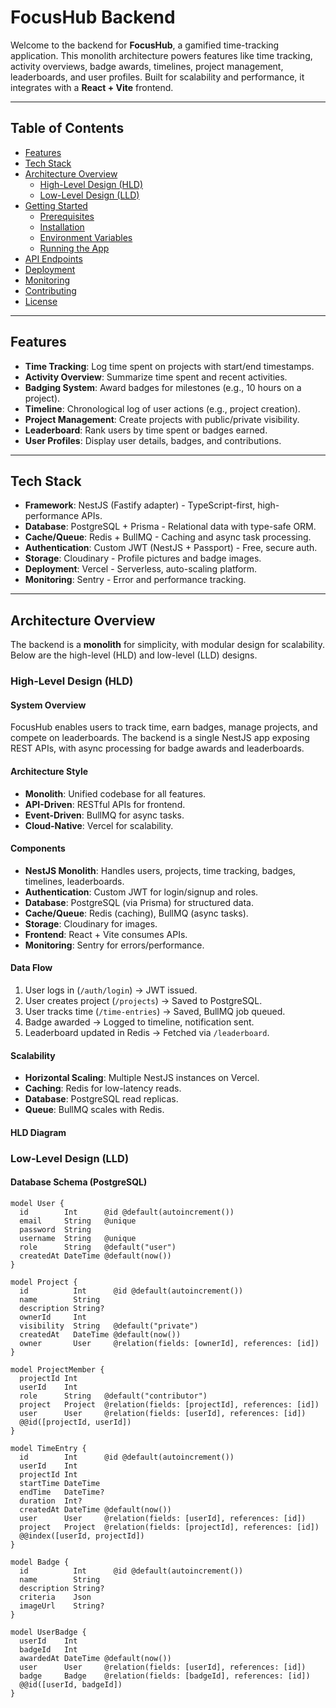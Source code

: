 # FocusHub Backend

Welcome to the backend for **FocusHub**, a gamified time-tracking application. This monolith architecture powers features like time tracking, activity overviews, badge awards, timelines, project management, leaderboards, and user profiles. Built for scalability and performance, it integrates with a **React + Vite** frontend.

---

## Table of Contents

- [Features](#features)
- [Tech Stack](#tech-stack)
- [Architecture Overview](#architecture-overview)
  - [High-Level Design (HLD)](#high-level-design-hld)
  - [Low-Level Design (LLD)](#low-level-design-lld)
- [Getting Started](#getting-started)
  - [Prerequisites](#prerequisites)
  - [Installation](#installation)
  - [Environment Variables](#environment-variables)
  - [Running the App](#running-the-app)
- [API Endpoints](#api-endpoints)
- [Deployment](#deployment)
- [Monitoring](#monitoring)
- [Contributing](#contributing)
- [License](#license)

---

## Features

- **Time Tracking**: Log time spent on projects with start/end timestamps.
- **Activity Overview**: Summarize time spent and recent activities.
- **Badging System**: Award badges for milestones (e.g., 10 hours on a project).
- **Timeline**: Chronological log of user actions (e.g., project creation).
- **Project Management**: Create projects with public/private visibility.
- **Leaderboard**: Rank users by time spent or badges earned.
- **User Profiles**: Display user details, badges, and contributions.

---

## Tech Stack

- **Framework**: NestJS (Fastify adapter) - TypeScript-first, high-performance APIs.
- **Database**: PostgreSQL + Prisma - Relational data with type-safe ORM.
- **Cache/Queue**: Redis + BullMQ - Caching and async task processing.
- **Authentication**: Custom JWT (NestJS + Passport) - Free, secure auth.
- **Storage**: Cloudinary - Profile pictures and badge images.
- **Deployment**: Vercel - Serverless, auto-scaling platform.
- **Monitoring**: Sentry - Error and performance tracking.

---

## Architecture Overview

The backend is a **monolith** for simplicity, with modular design for scalability. Below are the high-level (HLD) and low-level (LLD) designs.

### High-Level Design (HLD)

#### System Overview
FocusHub enables users to track time, earn badges, manage projects, and compete on leaderboards. The backend is a single NestJS app exposing REST APIs, with async processing for badge awards and leaderboards.

#### Architecture Style
- **Monolith**: Unified codebase for all features.
- **API-Driven**: RESTful APIs for frontend.
- **Event-Driven**: BullMQ for async tasks.
- **Cloud-Native**: Vercel for scalability.

#### Components
- **NestJS Monolith**: Handles users, projects, time tracking, badges, timelines, leaderboards.
- **Authentication**: Custom JWT for login/signup and roles.
- **Database**: PostgreSQL (via Prisma) for structured data.
- **Cache/Queue**: Redis (caching), BullMQ (async tasks).
- **Storage**: Cloudinary for images.
- **Frontend**: React + Vite consumes APIs.
- **Monitoring**: Sentry for errors/performance.

#### Data Flow
1. User logs in (`/auth/login`) → JWT issued.
2. User creates project (`/projects`) → Saved to PostgreSQL.
3. User tracks time (`/time-entries`) → Saved, BullMQ job queued.
4. Badge awarded → Logged to timeline, notification sent.
5. Leaderboard updated in Redis → Fetched via `/leaderboard`.

#### Scalability
- **Horizontal Scaling**: Multiple NestJS instances on Vercel.
- **Caching**: Redis for low-latency reads.
- **Database**: PostgreSQL read replicas.
- **Queue**: BullMQ scales with Redis.

#### HLD Diagram


### Low-Level Design (LLD)

#### Database Schema (PostgreSQL)
```prisma
model User {
  id        Int      @id @default(autoincrement())
  email     String   @unique
  password  String
  username  String   @unique
  role      String   @default("user")
  createdAt DateTime @default(now())
}

model Project {
  id          Int      @id @default(autoincrement())
  name        String
  description String?
  ownerId     Int
  visibility  String   @default("private")
  createdAt   DateTime @default(now())
  owner       User     @relation(fields: [ownerId], references: [id])
}

model ProjectMember {
  projectId Int
  userId    Int
  role      String   @default("contributor")
  project   Project  @relation(fields: [projectId], references: [id])
  user      User     @relation(fields: [userId], references: [id])
  @@id([projectId, userId])
}

model TimeEntry {
  id        Int      @id @default(autoincrement())
  userId    Int
  projectId Int
  startTime DateTime
  endTime   DateTime?
  duration  Int?
  createdAt DateTime @default(now())
  user      User     @relation(fields: [userId], references: [id])
  project   Project  @relation(fields: [projectId], references: [id])
  @@index([userId, projectId])
}

model Badge {
  id          Int      @id @default(autoincrement())
  name        String
  description String?
  criteria    Json
  imageUrl    String?
}

model UserBadge {
  userId    Int
  badgeId   Int
  awardedAt DateTime @default(now())
  user      User     @relation(fields: [userId], references: [id])
  badge     Badge    @relation(fields: [badgeId], references: [id])
  @@id([userId, badgeId])
}
```

